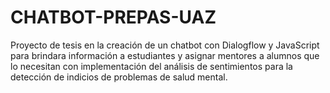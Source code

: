 # CHATBOT-PREPAS-UAZ
Proyecto de tesis en la creación de un chatbot con Dialogflow  y JavaScript para brindara información a estudiantes  y asignar mentores a alumnos que lo necesitan con implementación del análisis de sentimientos para la detección de indicios de problemas de salud mental.
